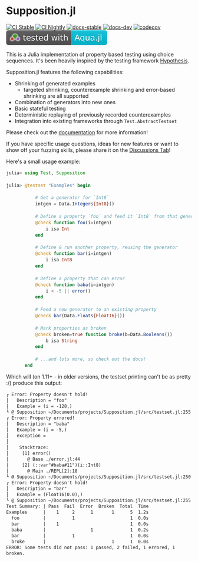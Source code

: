 # Supposition.jl

[![CI Stable](https://github.com/Seelengrab/Supposition.jl/actions/workflows/CI.yml/badge.svg)](https://github.com/Seelengrab/Supposition.jl/actions/workflows/CI.yml?query=branch%3Amain)
[![CI Nightly](https://github.com/Seelengrab/Supposition.jl/actions/workflows/nightly.yml/badge.svg)](https://github.com/Seelengrab/Supposition.jl/actions/workflows/nightly.yml?query=branch%3Amain)
[![docs-stable](https://img.shields.io/badge/docs-stable-blue.svg)](https://seelengrab.github.io/Supposition.jl/stable)
[![docs-dev](https://img.shields.io/badge/docs-dev-blue.svg)](https://seelengrab.github.io/Supposition.jl/dev)
[![codecov](https://codecov.io/gh/Seelengrab/Supposition.jl/graph/badge.svg?token=BMO2XHN5JX)](https://codecov.io/gh/Seelengrab/Supposition.jl)
[![Aqua](https://raw.githubusercontent.com/JuliaTesting/Aqua.jl/master/badge.svg)](https://github.com/JuliaTesting/Aqua.jl)

This is a Julia implementation of property based testing using choice sequences.
It's been heavily inspired by the testing framework [Hypothesis](https://hypothesis.readthedocs.io/en/latest/).

Supposition.jl features the following capabilities:

 * Shrinking of generated examples
   * targeted shrinking, counterexample shrinking and error-based shrinking are all supported
 * Combination of generators into new ones
 * Basic stateful testing
 * Deterministic replaying of previously recorded counterexamples
 * Integration into existing frameworks through `Test.AbstractTestset`

Please check out the [documentation](https://seelengrab.github.io/Supposition.jl/stable) for more information!

If you have specific usage questions, ideas for new features or want to show off
your fuzzing skills, please share it on the [Discussions Tab](https://github.com/Seelengrab/Supposition.jl/discussions)!

Here's a small usage example:

```julia
julia> using Test, Supposition

julia> @testset "Examples" begin

           # Get a generator for `Int8`
           intgen = Data.Integers{Int8}()

           # Define a property `foo` and feed it `Int8` from that generator
           @check function foo(i=intgen)
               i isa Int
           end

           # Define & run another property, reusing the generator
           @check function bar(i=intgen)
               i isa Int8
           end

           # Define a property that can error
           @check function baba(i=intgen)
               i < -5 || error()
           end

           # Feed a new generator to an existing property
           @check bar(Data.Floats{Float16}())

           # Mark properties as broken
           @check broken=true function broke(b=Data.Booleans())
               b isa String
           end

           # ...and lots more, so check out the docs!
       end
```

Which will (on 1.11+ - in older versions, the testset printing can't be as pretty :/) produce this output:

```
┌ Error: Property doesn't hold!
│   Description = "foo"
│   Example = (i = -128,)
└ @ Supposition ~/Documents/projects/Supposition.jl/src/testset.jl:255
┌ Error: Property errored!
│   Description = "baba"
│   Example = (i = -5,)
│   exception =
│
│    Stacktrace:
│     [1] error()
│       @ Base ./error.jl:44
│     [2] (::var"#baba#11")(i::Int8)
│       @ Main ./REPL[2]:18
└ @ Supposition ~/Documents/projects/Supposition.jl/src/testset.jl:250
┌ Error: Property doesn't hold!
│   Description = "bar"
│   Example = (Float16(0.0),)
└ @ Supposition ~/Documents/projects/Supposition.jl/src/testset.jl:255
Test Summary: | Pass  Fail  Error  Broken  Total  Time
Examples      |    1     2      1       1      5  1.2s
  foo         |          1                     1  0.0s
  bar         |    1                           1  0.0s
  baba        |                 1              1  0.2s
  bar         |          1                     1  0.0s
  broke       |                         1      1  0.0s
ERROR: Some tests did not pass: 1 passed, 2 failed, 1 errored, 1 broken.
```

